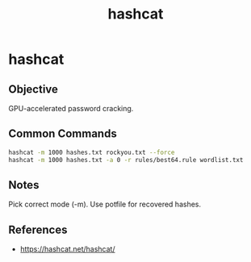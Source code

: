 ﻿---
title: "hashcat"
type: tool-note
tool: hashcat
tags: [tool, pentesting, cracking]
cssclass: cs-note
---

# hashcat

## Objective
GPU-accelerated password cracking.

## Common Commands
```bash
hashcat -m 1000 hashes.txt rockyou.txt --force
hashcat -m 1000 hashes.txt -a 0 -r rules/best64.rule wordlist.txt
```

## Notes
Pick correct mode (-m). Use potfile for recovered hashes.

## References
- https://hashcat.net/hashcat/


